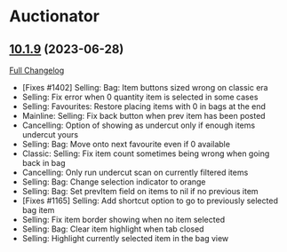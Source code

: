# Auctionator

## [10.1.9](https://github.com/Auctionator/Auctionator/tree/10.1.9) (2023-06-28)
[Full Changelog](https://github.com/Auctionator/Auctionator/compare/10.1.8...10.1.9) 

- [Fixes #1402] Selling: Bag: Item buttons sized wrong on classic era  
- Selling: Fix error when 0 quantity item is selected in some cases  
- Selling: Favourites: Restore placing items with 0 in bags at the end  
- Mainline: Selling: Fix back button when prev item has been posted  
- Cancelling: Option of showing as undercut only if enough items undercut yours  
- Selling: Bag: Move onto next favourite even if 0 available  
- Classic: Selling: Fix item count sometimes being wrong when going back in bag  
- Cancelling: Only run undercut scan on currently filtered items  
- Selling: Bag: Change selection indicator to orange  
- Selling: Bag: Set prevItem field on items to nil if no previous item  
- [Fixes #1165] Selling: Add shortcut option to go to previously selected bag item  
- Selling: Fix item border showing when no item selected  
- Selling: Bag: Clear item highlight when tab closed  
- Selling: Highlight currently selected item in the bag view  
